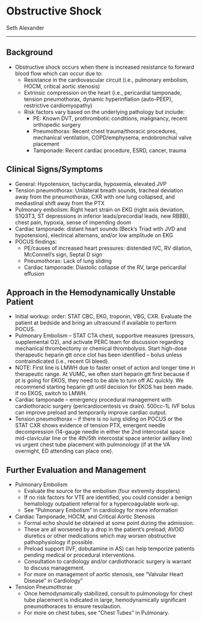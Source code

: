 # Obstructive Shock

Seth Alexander

---

## Background
-	Obstructive shock occurs when there is increased resistance to forward blood flow which can occur due to:
    -	Resistance in the cardiovascular circuit (i.e., pulmonary embolism, HOCM, critical aortic stenosis)
    -	Extrinsic compression on the heart (i.e., pericardial tamponade, tension pneumothorax, dynamic hyperinflation (auto-PEEP), restrictive cardiomyopathy)
    -	Risk factors vary based on the underlying pathology but include:
        -	PE: Known DVT, prothrombotic conditions, malignancy, recent orthopedic surgery
        -	Pneumothorax: Recent chest trauma/thoracic procedures, mechanical ventilation, COPD/emphysema, endobronchial valve placement
        -	Tamponade: Recent cardiac procedure, ESRD, cancer, trauma

## Clinical Signs/Symptoms
-	General: Hypotension, tachycardia, hypoxemia, elevated JVP
-	Tension pneumothorax: Unilateral breath sounds, tracheal deviation away from the pneumothorax, CXR with one lung collapsed, and mediastinal shift away from the PTX
-	Pulmonary embolism: Right heart strain on EKG (right axis deviation, S1Q3T3, ST depressions in inferior leads/precordial leads, new RBBB), chest pain, hypoxia, sense of impending doom
-	Cardiac tamponade: distant heart sounds (Beck’s Triad with JVD and hypotension), electrical alternans, and/or low amplitude on EKG
-	POCUS findings:
    -	PE/causes of increased heart pressures: distended IVC, RV dilation, McConnell’s sign, Septal D sign
    -	Pneumothorax: Lack of lung sliding
    -	Cardiac tamponade: Diastolic collapse of the RV, large pericardial effusion

## Approach in the Hemodynamically Unstable Patient
-	Initial workup: order: STAT CBC, EKG, troponin, VBG, CXR. Evaluate the patient at bedside and bring an ultrasound if available to perform POCUS.
-	Pulmonary Embolism – STAT CTA chest, supportive measures (pressors, supplemental O2), and activate PERC team for discussion regarding mechanical thrombectomy or chemical thrombolysis. Start high-dose therapeutic heparin gtt once clot has been identified – bolus unless contraindicated (i.e., recent GI bleed). 
-	NOTE: First line is LMWH due to faster onset of action and longer time in therapeutic range. At VUMC, we often start heparin gtt first because if pt is going for EKOS, they need to be able to turn off AC quickly. We recommend starting heparin gtt until decision for EKOS has been made. If no EKOS, switch to LMWH. 
-	Cardiac tamponade – emergency procedural management with cardiothoracic surgery (pericardiocentesis vs drain). 500cc-1L IVF bolus can improve preload and temporarily improve cardiac output. 
-	Tension pneumothorax – if there is no lung sliding on POCUS or the STAT CXR shows evidence of tension PTX, emergent needle decompression (14-gauge needle in either the 2nd intercostal space mid-clavicular line or the 4th/5th intercostal space anterior axillary line) vs urgent chest tube placement with pulmonology (if at the VA overnight, ED attending can place one).

## Further Evaluation and Management
-	Pulmonary Embolism
    -	Evaluate the source for the embolism (four extremity dopplers)
    -	If no risk factors for VTE are identified, you could consider a benign hematology outpatient referral for a hypercoagulable work-up.
    -	See “Pulmonary Embolism” in cardiology for more information
-	Cardiac Tamponade, HOCM, and Critical Aortic Stenosis
    -	Formal echo should be obtained at some point during the admission.
    -	These are all worsened by a drop in the patient’s preload; AVOID diuretics or other medications which may worsen obstructive pathophysiology if possible.
    -	Preload support (IVF, dobutamine in AS) can help temporize patients pending medical or procedural interventions.
    -	Consultation to cardiology and/or cardiothoracic surgery is warrant to discuss management.
    -	For more on management of aortic stenosis, see “Valvular Heart Disease” in Cardiology”
-	Tension Pneumothorax
    -	Once hemodynamically stabilized, consult to pulmonology for chest tube placement is indicated in large, hemodynamically significant pneumothoraces to ensure resolaution.
    -	For more on chest tubes, see “Chest Tubes” in Pulmonary. 
